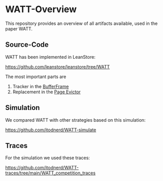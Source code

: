 # WATT-Overview

This repository provides an overview of all artifacts available, used in the paper WATT.

## Source-Code

WATT has been implemented in LeanStore:

https://github.com/leanstore/leanstore/tree/WATT

The most important parts are

1. Tracker in the [BufferFrame](https://github.com/leanstore/leanstore/blob/WATT/backend/leanstore/storage/buffer-manager/BufferFrame.hpp)
2. Replacement in the  [Page Evictor](https://github.com/leanstore/leanstore/blob/WATT/backend/leanstore/storage/buffer-manager/PageProviderThread.cpp)

## Simulation

We compared WATT with other strategies based on this simulation:

https://github.com/itodnerd/WATT-simulate

## Traces

For the simulation we used these traces:

https://github.com/itodnerd/WATT-traces/tree/main/WATT_competition_traces
